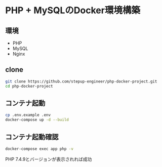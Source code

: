 # PHP + MySQLのDocker環境構築

## 環境
* PHP
* MySQL
* Nginx

## clone
```bash
git clone https://github.com/stepup-engineer/php-docker-project.git
cd php-docker-project
```

## コンテナ起動
```bash
cp .env.example .env
docker-compose up -d --build
```

## コンテナ起動確認
```bash
docker-compose exec app php -v
```

PHP 7.4.9とバージョンが表示されれば成功
